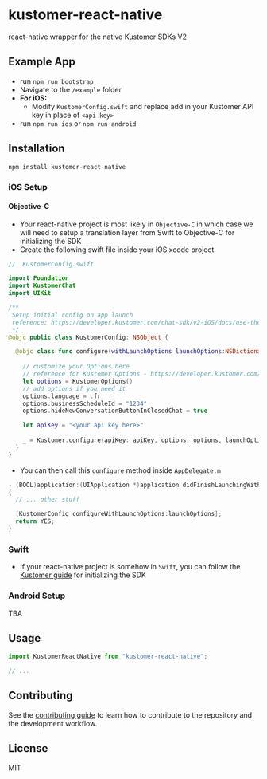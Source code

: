# kustomer-react-native

react-native wrapper for the native Kustomer SDKs V2

## Example App
* run `npm run bootstrap`
* Navigate to the `/example` folder
* **For iOS:**
  * Modify `KustomerConfig.swift` and replace add in your Kustomer API key in place of `<api key>`
* run `npm run ios` or `npm run android`

## Installation

```sh
npm install kustomer-react-native
```

### iOS Setup
#### Objective-C
* Your react-native project is most likely in `Objective-C` in which case we will need to setup a translation layer from Swift to Objective-C for initializing the SDK
* Create the following swift file inside your iOS xcode project

```swift
//  KustomerConfig.swift

import Foundation
import KustomerChat
import UIKit

/**
 Setup initial config on app launch
 reference: https://developer.kustomer.com/chat-sdk/v2-iOS/docs/use-the-sdk-with-objective-c#translation-layer-implementation
 */
@objc public class KustomerConfig: NSObject {

  @objc class func configure(withLaunchOptions launchOptions:NSDictionary) {
    
    // customize your Options here
    // reference for Kustomer Options - https://developer.kustomer.com/chat-sdk/v2-iOS/docs/configuration#kustomeroptions-class-reference
    let options = KustomerOptions()
    // add options if you need it
    options.language = .fr
    options.businessScheduleId = "1234"
    options.hideNewConversationButtonInClosedChat = true

    let apiKey = "<your api key here>"
    
    _ = Kustomer.configure(apiKey: apiKey, options: options, launchOptions: launchOptions as? [UIApplication.LaunchOptionsKey : Any])
  }
}
```

* You can then call this `configure` method inside `AppDelegate.m`
```swift
- (BOOL)application:(UIApplication *)application didFinishLaunchingWithOptions:(NSDictionary *)launchOptions
{
  // ... other stuff

  [KustomerConfig configureWithLaunchOptions:launchOptions];
  return YES;
}
```

### Swift
* If your react-native project is somehow in `Swift`, you can follow the [Kustomer guide](https://developer.kustomer.com/chat-sdk/v2-iOS/docs/configuration#kustomeroptions-class-reference) for initializing the SDK

### Android Setup
TBA

## Usage

```js
import KustomerReactNative from "kustomer-react-native";

// ...

```

## Contributing

See the [contributing guide](CONTRIBUTING.md) to learn how to contribute to the repository and the development workflow.

## License

MIT
